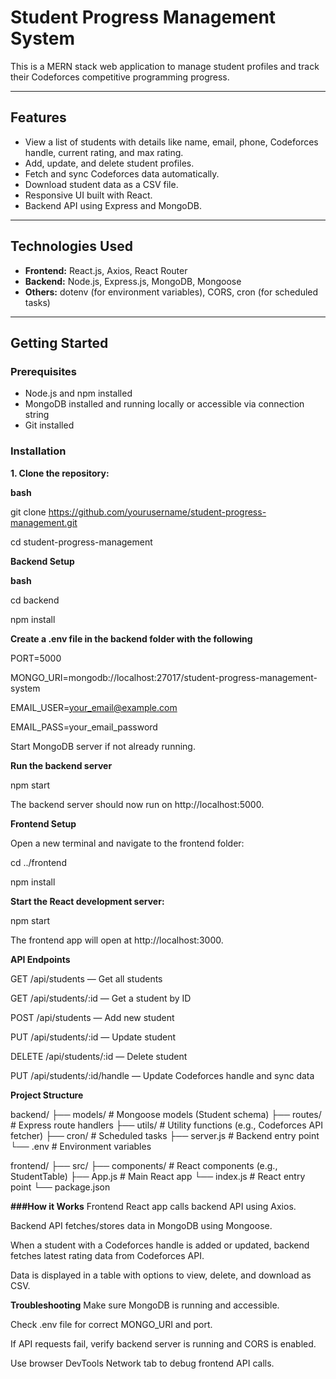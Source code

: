 # Student Progress Management System

This is a MERN stack web application to manage student profiles and track their Codeforces competitive programming progress.

---

## Features

- View a list of students with details like name, email, phone, Codeforces handle, current rating, and max rating.
- Add, update, and delete student profiles.
- Fetch and sync Codeforces data automatically.
- Download student data as a CSV file.
- Responsive UI built with React.
- Backend API using Express and MongoDB.

---

## Technologies Used

- **Frontend:** React.js, Axios, React Router
- **Backend:** Node.js, Express.js, MongoDB, Mongoose
- **Others:** dotenv (for environment variables), CORS, cron (for scheduled tasks)

---

## Getting Started

### Prerequisites

- Node.js and npm installed
- MongoDB installed and running locally or accessible via connection string
- Git installed

### Installation

**1. Clone the repository:**

**bash**



git clone https://github.com/yourusername/student-progress-management.git

cd student-progress-management

**Backend Setup**

**bash**

cd backend

npm install

**Create a .env file in the backend folder with the following**

PORT=5000

MONGO_URI=mongodb://localhost:27017/student-progress-management-system

EMAIL_USER=your_email@example.com

EMAIL_PASS=your_email_password

Start MongoDB server if not already running.



**Run the backend server**

npm start

The backend server should now run on http://localhost:5000.

**Frontend Setup**

Open a new terminal and navigate to the frontend folder:

cd ../frontend

npm install

**Start the React development server:**

npm start

The frontend app will open at http://localhost:3000.

**API Endpoints**


GET /api/students — Get all students

GET /api/students/:id — Get a student by ID

POST /api/students — Add new student

PUT /api/students/:id — Update student

DELETE /api/students/:id — Delete student

PUT /api/students/:id/handle — Update Codeforces handle and sync data

**Project Structure**


backend/
  ├── models/          # Mongoose models (Student schema)
  ├── routes/          # Express route handlers
  ├── utils/           # Utility functions (e.g., Codeforces API fetcher)
  ├── cron/            # Scheduled tasks
  ├── server.js        # Backend entry point
  └── .env             # Environment variables

frontend/
  ├── src/
      ├── components/  # React components (e.g., StudentTable)
      ├── App.js       # Main React app
      └── index.js     # React entry point
  └── package.json

**###How it Works**
Frontend React app calls backend API using Axios.

Backend API fetches/stores data in MongoDB using Mongoose.

When a student with a Codeforces handle is added or updated, backend fetches latest rating data from Codeforces API.

Data is displayed in a table with options to view, delete, and download as CSV.

**Troubleshooting**
Make sure MongoDB is running and accessible.

Check .env file for correct MONGO_URI and port.

If API requests fail, verify backend server is running and CORS is enabled.

Use browser DevTools Network tab to debug frontend API calls.
